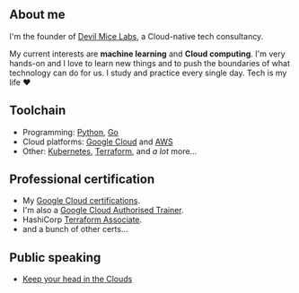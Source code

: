 ## About me

I'm the founder of [Devil Mice Labs](https://devilmicelabs.com/), a Cloud-native tech consultancy.

My current interests are **machine learning** and **Cloud computing**. I'm very hands-on and I love to learn new things and to push the boundaries of what technology can do for us. I study and practice every single day. Tech is my life ❤️

## Toolchain

* Programming: [Python], [Go]
* Cloud platforms: [Google Cloud] and [AWS] 
* Other: [Kubernetes], [Terraform], and *a lot* more...

[Google Cloud]: https://cloud.google.com/
[AWS]: https://aws.amazon.com/
[Kubernetes]: https://kubernetes.io/
[Terraform]: https://www.terraform.io/
[openSUSE]: https://www.opensuse.org/
[Ubuntu]: https://ubuntu.com/
[Go]: https://golang.org/
[Git]: https://git-scm.com/
[Python]: https://www.python.org/
[Docker]: https://www.docker.com/
[ARM]: https://www.arm.com/

## Professional certification

* My [Google Cloud certifications](https://googlecloudcertified.credential.net/profile/f3c409490600bb5cfbdbff2a277d9ef70fbad066).
* I'm also a [Google Cloud Authorised Trainer](https://www.credential.net/d98e0516-aada-4129-8618-26ad58615453).
* HashiCorp [Terraform Associate](https://www.youracclaim.com/badges/196179bf-1de3-4afd-b073-87729ea6040d/public_url).
* and a bunch of other certs...

## Public speaking

* [Keep your head in the Clouds](https://gdsc.community.dev/events/details/developer-student-clubs-university-of-novi-sad-presents-keep-your-head-in-the-clouds/)
